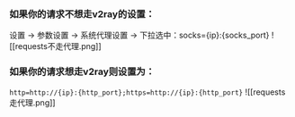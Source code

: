 ### 如果你的请求不想走v2ray的设置：

设置 -> 参数设置 -> 系统代理设置 -> 下拉选中：socks={ip}:{socks_port}
![[requests不走代理.png]]

### 如果你的请求想走v2ray则设置为：
`http=http://{ip}:{http_port};https=http://{ip}:{http_port}`
![[requests走代理.png]]